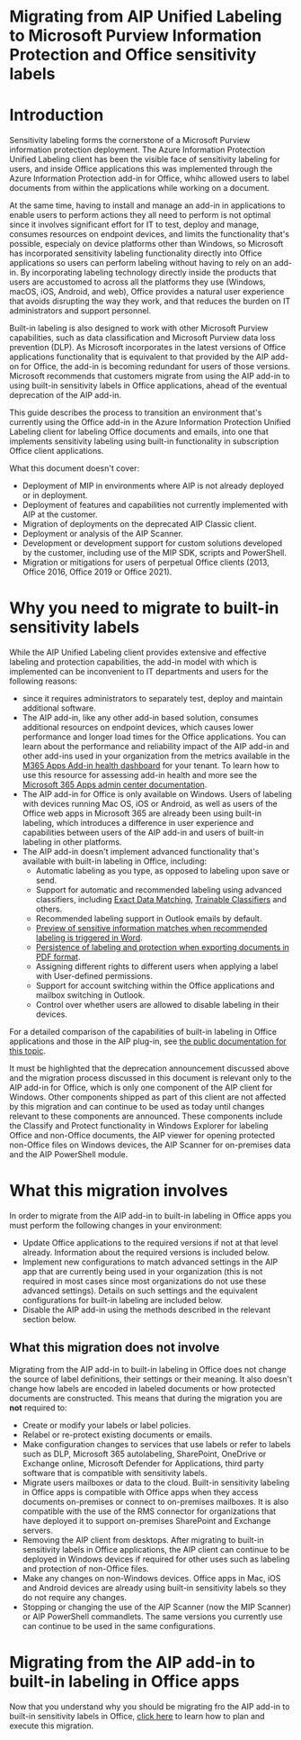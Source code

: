 # Migrating from AIP Unified Labeling to Microsoft Purview Information Protection and Office sensitivity labels

# Introduction

Sensitivity labeling forms the cornerstone of a Microsoft Purview information protection deployment. The Azure Information Protection Unified Labeling client has been the visible face of sensitivity labeling for users, and inside Office applications this was implemented through the Azure Information Protection add-in for Office, whihc allowed users to label documents from within the applications while working on a document.

At the same time, having to install and manage an add-in in applications to enable users to perform actions they all need to perform is not optimal since it involves significant effort for IT to test, deploy and manage, consumes resources on endpoint devices, and limits the functionality that's possible, especialy on device platforms other than Windows, so Microsoft has incorporated sensitivity labeling functionality directly into Office applications so users can perform labeling without having to rely on an add-in. By incorporating labeling technology directly inside the products that users are accustomed to across all the platforms they use (Windows, macOS, iOS, Android, and web), Office provides a natural user experience that avoids disrupting the way they work, and that reduces the burden on IT administrators and support personnel. 

Built-in labeling is also designed to work with other Microsoft Purview capabilities, such as data classification and Microsoft Purview data loss prevention (DLP). As Microsoft incorporates in the latest versions of Office applications functionality that is equivalent to that provided by the AIP add-on for Office, the add-in is becoming redundant for users of those versions. Microsoft recommends that customers migrate from using the AIP add-in to using built-in sensitivity labels in Office applications, ahead of the eventual deprecation of the AIP add-in.

This guide describes the process to transition an environment that's currently using the Office add-in in the Azure Information Protection Unified Labeling client for labeling Office documents and emails, into one that implements sensitivity labeling using built-in functionality in subscription Office client applications.

What this document doesn't cover:

- Deployment of MIP in environments where AIP is not already deployed or in deployment.
- Deployment of features and capabilities not currently implemented with AIP at the customer.
- Migration of deployments on the deprecated AIP Classic client.
- Deployment or analysis of the AIP Scanner.
- Development or development support for custom solutions developed by the customer, including use of the MIP SDK, scripts and PowerShell.
- Migration or mitigations for users of perpetual Office clients (2013, Office 2016, Office 2019 or Office 2021).

# Why you need to migrate to built-in sensitivity labels

While the AIP Unified Labeling client provides extensive and effective labeling and protection capabilities, the add-in model with which is implemented can be  inconvenient to IT departments and users for the following reasons: 
* since it requires administrators to separately test, deploy and maintain additional software. 
* The AIP add-in, like any other add-in based solution, consumes additional resources on endpoint devices, which causes lower performance and longer load times for the Office applications. You can learn about the performance and reliability impact of the AIP add-in and other add-ins used in your organization from the metrics available in the [M365 Apps Add-in health dashboard](https://config.office.com/officeSettings/officeapphealth/overview) for your tenant. To learn how to use this resource for assessing add-in health and more see the [Microsoft 365 Apps admin center documentation](https://learn.microsoft.com/en-us/deployoffice/admincenter/microsoft-365-apps-health#add-in-health).
* The AIP add-in for Office is only available on Windows. Users of labeling with devices running Mac OS, iOS or Android, as well as users of the Office web apps in Microsoft 365 are already been using built-in labeling, which introduces a difference in user experience and capabilities between users of the AIP add-in and users of built-in labeling in other platforms.
* The AIP add-in doesn't implement advanced functionality that's available with built-in labeling in Office, including:
  - Automatic labeling as you type, as opposed to labeling upon save or send.
  - Support for automatic and recommended labeling using advanced classifiers, including [Exact Data Matching](https://learn.microsoft.com/en-us/microsoft-365/compliance/apply-sensitivity-label-automatically?view=o365-worldwide#custom-sensitive-information-types-with-exact-data-match), [Trainable Classifiers](https://learn.microsoft.com/en-us/microsoft-365/compliance/apply-sensitivity-label-automatically?view=o365-worldwide#configuring-trainable-classifiers-for-a-label) and others.
  - Recommended labeling support in Outlook emails by default.
  - [Preview of sensitive information matches when recommended labeling is triggered in Word](https://support.microsoft.com/en-us/office/sensitivity-labels-are-automatically-applied-or-recommended-for-your-files-and-emails-in-office-622e0d9c-f38c-470a-bcdb-9e90b24d71a1).
  - [Persistence of labeling and protection when exporting documents in PDF format](https://insider.office.com/en-us/blog/apply-sensitivity-labels-to-pdfs-created-with-office-apps).
  - Assigning different rights to different users when applying a label with User-defined permissions.
  - Support for account switching within the Office applications and mailbox switching in Outlook.
  - Control over whether users are allowed to disable labeling in their devices.

For a detailed comparison of the capabilities of built-in labeling in Office applications and those in the AIP plug-in, see [the public documentation for this topic](https://learn.microsoft.com/en-us/microsoft-365/compliance/sensitivity-labels-aip?view=o365-worldwide).

It must be highlighted that the deprecation announcement discussed above and the migration process discussed in this document is relevant only to the AIP add-in for Office, which is only one component of the AIP client for Windows. Other components shipped as part of this client are not affected by this migration and can continue to be used as today until changes relevant to these components are announced. These components include the Classify and Protect functionality in Windows Explorer for labeling Office and non-Office documents, the AIP viewer for opening protected non-Office files on Windows devices, the AIP Scanner for on-premises data and the AIP PowerShell module.

# What this migration involves

In order to migrate from the AIP add-in to built-in labeling in Office apps you must perform the following changes in your environment:

- Update Office applications to the required versions if not at that level already. Information about the required versions is included below.
- Implement new configurations to match advanced settings in the AIP app that are currently being used in your organization (this is not required in most cases since most organizations do not use these advanced settings). Details on such settings and the equivalent configurations for built-in labeling are included below.
- Disable the AIP add-in using the methods described in the relevant section below.

## What this migration **does not** involve

Migrating from the AIP add-in to built-in labeling in Office does not change the source of label definitions, their settings or their meaning. It also doesn't change how labels are encoded in labeled documents or how protected documents are constructed. This means that during the migration you are **not** required to:

- Create or modify your labels or label policies.
- Relabel or re-protect existing documents or emails.
- Make configuration changes to services that use labels or refer to labels such as DLP, Microsoft 365 autolabeling, SharePoint, OneDrive or Exchange online, Microsoft Defender for Applications, third party software that is compatible with sensitivity labels.
- Migrate users mailboxes or data to the cloud. Built-in sensitivity labeling in Office apps is compatible with Office apps when they access documents on-premises or connect to on-premises mailboxes. It is also compatible with the use of the RMS connector for organizations that have deployed it to support on-premises SharePoint and Exchange servers.
- Removing the AIP client from desktops. After migrating to built-in sensitivity labels in Office applications, the AIP client can continue to be deployed in Windows devices if required for other uses such as labeling and protection of non-Office files.
- Make any changes on non-Windows devices. Office apps in Mac, iOS and Android devices are already using built-in sensitivity labels so they do not require any changes.
- Stopping or changing the use of the AIP Scanner (now the MIP Scanner) or AIP PowerShell commandlets. The same versions you currently use can continue to be used in the same configurations.

# Migrating from the AIP add-in to built-in labeling in Office apps

Now that you understand why you should be migrating fro the AIP add-in to built-in sensitivity labels in Office, [click here](https://microsoft.github.io/ComplianceCxE/playbooks/AIP2MIP/GetStarted/) to learn how to plan and execute this migration.  

